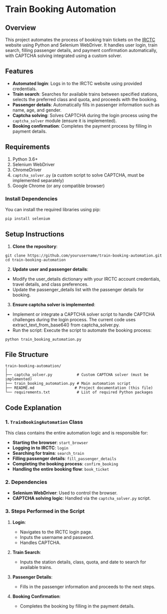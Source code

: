 # Train Booking Automation

## Overview
This project automates the process of booking train tickets on the [IRCTC](https://www.irctc.co.in/nget/train-search) website using Python and Selenium WebDriver. It handles user login, train search, filling passenger details, and payment confirmation automatically, with CAPTCHA solving integrated using a custom solver.

## Features
- **Automated login**: Logs in to the IRCTC website using provided credentials.
- **Train search**: Searches for available trains between specified stations, selects the preferred class and quota, and proceeds with the booking.
- **Passenger details**: Automatically fills in passenger information such as name, age, and gender.
- **Captcha solving**: Solves CAPTCHA during the login process using the `captcha_solver` module (ensure it is implemented).
- **Booking confirmation**: Completes the payment process by filling in payment details.

## Requirements
1. Python 3.6+
2. Selenium WebDriver
3. ChromeDriver
4. `captcha_solver.py` (a custom script to solve CAPTCHA, must be implemented separately)
5. Google Chrome (or any compatible browser)

### Install Dependencies
You can install the required libraries using pip:

```bash
pip install selenium 
```
## Setup Instructions
1. **Clone the repository**:
```
git clone https://github.com/yourusername/train-booking-automation.git
cd train-booking-automation
```
2. **Update user and passenger details**:

- Modify the user_details dictionary with your IRCTC account credentials, travel details, and class preferences.
- Update the passenger_details list with the passenger details for booking.

3. **Ensure captcha solver is implemented**:

- Implement or integrate a CAPTCHA solver script to handle CAPTCHA challenges during the login process. The current code uses extract_text_from_base64() from captcha_solver.py.
- Run the script: Execute the script to automate the booking process:
```
python train_booking_automation.py
```
## File Structure
```
train-booking-automation/
│
├── captcha_solver.py           # Custom CAPTCHA solver (must be implemented)
├── train_booking_automation.py # Main automation script
├── README.md                  # Project documentation (this file)
└── requirements.txt            # List of required Python packages
```
## Code Explanation

### 1. `TrainBookingAutomation` Class

This class contains the entire automation logic and is responsible for:

- **Starting the browser**: `start_browser`
- **Logging in to IRCTC**: `login`
- **Searching for trains**: `search_train`
- **Filling passenger details**: `fill_passenger_details`
- **Completing the booking process**: `confirm_booking`
- **Handling the entire booking flow**: `book_ticket`

### 2. Dependencies

- **Selenium WebDriver**: Used to control the browser.
- **CAPTCHA solving logic**: Handled via the `captcha_solver.py` script.

### 3. Steps Performed in the Script

1. **Login**:
   - Navigates to the IRCTC login page.
   - Inputs the username and password.
   - Handles CAPTCHA.

2. **Train Search**:
   - Inputs the station details, class, quota, and date to search for available trains.

3. **Passenger Details**:
   - Fills in the passenger information and proceeds to the next steps.

4. **Booking Confirmation**:
   - Completes the booking by filling in the payment details.
